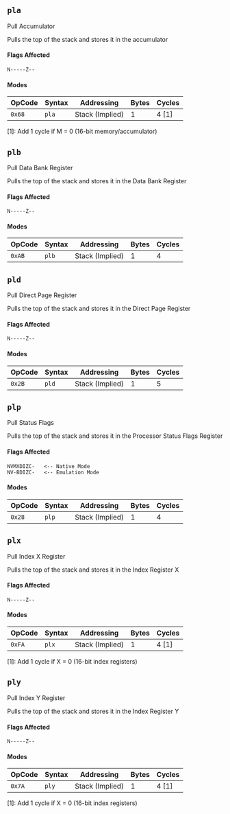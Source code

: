 
## `pla`

Pull Accumulator

Pulls the top of the stack and stores it in the accumulator

#### Flags Affected

```
N-----Z--
```

#### Modes

| OpCode | Syntax     | Addressing       | Bytes | Cycles |
|--------|------------|------------------|-------|--------|
| `0x68` | `pla`      | Stack (Implied)  | 1     | 4 [1]  |

[1]: Add 1 cycle if M = 0 (16-bit memory/accumulator)





## `plb`

Pull Data Bank Register

Pulls the top of the stack and stores it in the Data Bank Register

#### Flags Affected

```
N-----Z--
```

#### Modes

| OpCode | Syntax     | Addressing       | Bytes | Cycles |
|--------|------------|------------------|-------|--------|
| `0xAB` | `plb`      | Stack (Implied)  | 1     | 4      |





## `pld`

Pull Direct Page Register

Pulls the top of the stack and stores it in the Direct Page Register

#### Flags Affected

```
N-----Z--
```

#### Modes

| OpCode | Syntax     | Addressing       | Bytes | Cycles |
|--------|------------|------------------|-------|--------|
| `0x2B` | `pld`      | Stack (Implied)  | 1     | 5      |





## `plp`

Pull Status Flags

Pulls the top of the stack and stores it in the Processor Status Flags Register

#### Flags Affected

```
NVMXDIZC-   <-- Native Mode
NV-BDIZC-   <-- Emulation Mode
```

#### Modes

| OpCode | Syntax     | Addressing       | Bytes | Cycles |
|--------|------------|------------------|-------|--------|
| `0x28` | `plp`      | Stack (Implied)  | 1     | 4      |





## `plx`

Pull Index X Register

Pulls the top of the stack and stores it in the Index Register X

#### Flags Affected

```
N-----Z--
```

#### Modes

| OpCode | Syntax     | Addressing       | Bytes | Cycles |
|--------|------------|------------------|-------|--------|
| `0xFA` | `plx`      | Stack (Implied)  | 1     | 4 [1]  |

[1]: Add 1 cycle if X = 0 (16-bit index registers)





## `ply`

Pull Index Y Register

Pulls the top of the stack and stores it in the Index Register Y

#### Flags Affected

```
N-----Z--
```

#### Modes

| OpCode | Syntax     | Addressing       | Bytes | Cycles |
|--------|------------|------------------|-------|--------|
| `0x7A` | `ply`      | Stack (Implied)  | 1     | 4 [1]  |

[1]: Add 1 cycle if X = 0 (16-bit index registers)

